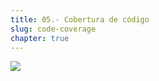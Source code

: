 ```yaml
---
title: 05.- Cobertura de código
slug: code-coverage
chapter: true
---
```


![](/images/qap/code-quality-metrics/015.png)
